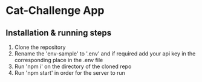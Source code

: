 # Cat-Challenge App

## Installation & running steps
1. Clone the repository
2. Rename the 'env-sample' to '.env' and if required add your api key in the corresponding place in the .env file
3. Run 'npm i' on the directory of the cloned repo
4. Run 'npm start' in order for the server to run